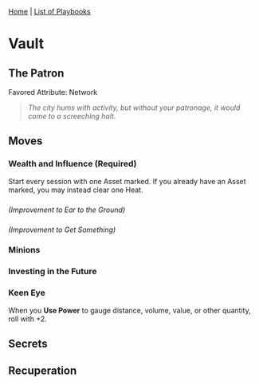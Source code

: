 [Home](../index.md) | [List of Playbooks](../index.md#Playbooks)

# Vault
## The Patron
Favored Attribute: Network

>*The city hums with activity, but without your patronage, it would come to a screeching halt.*


## Moves
### Wealth and Influence (Required)
Start every session with one Asset marked. If you already have an Asset marked, you may instead clear one Heat.

### 
*(Improvement to Ear to the Ground)*

### 
*(Improvement to Get Something)*

### Minions

### Investing in the Future

### Keen Eye
When you **Use Power** to gauge distance, volume, value, or other quantity, roll with +2.


## Secrets
## Recuperation